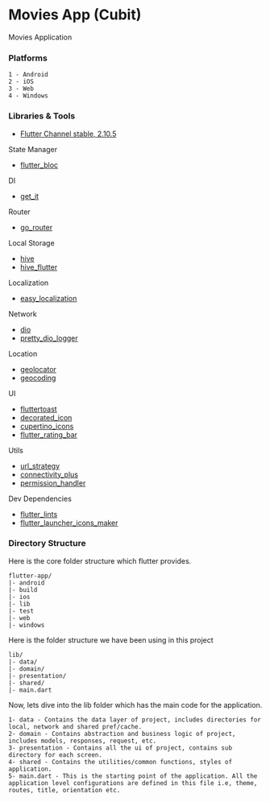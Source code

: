 # Movies App (Cubit)

Movies Application

### Platforms
```
1 - Android
2 - iOS
3 - Web
4 - Windows
```

### Libraries & Tools

- [Flutter Channel stable, 2.10.5](https://flutter.dev)

State Manager
- [flutter_bloc](https://github.com/felangel/bloc/tree/master/packages/flutter_bloc)

DI
- [get_it](https://github.com/fluttercommunity/get_it)

Router
- [go_router](https://github.com/flutter/packages/tree/main/packages/go_router)

Local Storage
- [hive](https://github.com/hivedb/hive)
- [hive_flutter](https://github.com/hivedb/hive)

Localization
- [easy_localization](https://github.com/aissat/easy_localization)

Network
- [dio](https://github.com/flutterchina/dio)
- [pretty_dio_logger](https://github.com/Milad-Akarie/pretty_dio_logger)

Location
- [geolocator](https://github.com/baseflow/flutter-geolocator/tree/main/geolocator)
- [geocoding](https://github.com/baseflow/flutter-geocoding)

UI
- [fluttertoast](https://github.com/PonnamKarthik/FlutterToast)
- [decorated_icon](https://github.com/benPesso/flutter_decorated_icon)
- [cupertino_icons](https://github.com/flutter/packages/tree/master/third_party/packages/cupertino_icons)
- [flutter_rating_bar](https://github.com/sarbagyastha/flutter_rating_bar)

Utils
- [url_strategy](https://github.com/simpleclub/url_strategy)
- [connectivity_plus](https://github.com/fluttercommunity/plus_plugins/tree/main/packages/connectivity_plus)
- [permission_handler](https://github.com/baseflow/flutter-permission-handler)

Dev Dependencies
- [flutter_lints](https://github.com/flutter/packages/tree/main/packages/flutter_lints)
- [flutter_launcher_icons_maker](https://github.com/gsmlg-dev/flutter_launcher_icons_maker)

### Directory Structure
Here is the core folder structure which flutter provides.

```
flutter-app/
|- android
|- build
|- ios
|- lib
|- test
|- web
|- windows
```

Here is the folder structure we have been using in this project

```
lib/
|- data/
|- domain/
|- presentation/
|- shared/
|- main.dart
```

Now, lets dive into the lib folder which has the main code for the application.

```
1- data - Contains the data layer of project, includes directories for local, network and shared pref/cache.
2- domain - Contains abstraction and business logic of project, includes models, responses, request, etc.
3- presentation - Contains all the ui of project, contains sub directory for each screen.
4- shared - Contains the utilities/common functions, styles of application.
5- main.dart - This is the starting point of the application. All the application level configurations are defined in this file i.e, theme, routes, title, orientation etc.
```
